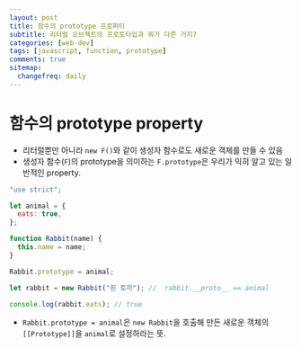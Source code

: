 ```yaml
---
layout: post
title: 함수의 prototype 프로퍼티
subtitle: 리터럴 오브젝트의 프로토타입과 뭐가 다른 거지?
categories: [web-dev]
tags: [javascript, function, prototype]
comments: true
sitemap:
  changefreq: daily
---
```


# 함수의 prototype property

- 리터럴뿐만 아니라 `new F()`와 같이 생성자 함수로도 새로운 객체를 만들 수 있음
- 생성자 함수(`F`)의 prototype을 의미하는 `F.prototype`은 우리가 익히 알고 있는 일반적인 property.

```javascript
"use strict";

let animal = {
  eats: true,
};

function Rabbit(name) {
  this.name = name;
}

Rabbit.prototype = animal;

let rabbit = new Rabbit("흰 토끼"); //  rabbit.__proto__ == animal

console.log(rabbit.eats); // true

```

- `Rabbit.prototype = animal`은 `new Rabbit`을 호출해 만든 새로운 객체의 `[[Prototype]]`을 `animal`로 설정하라는 뜻.
